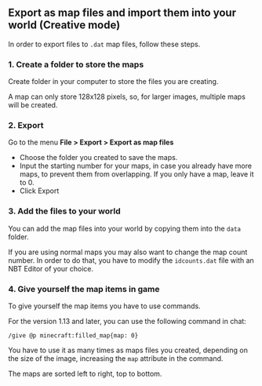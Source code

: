 ## Export as map files and import them into your world (Creative mode)

In order to export files to `.dat` map files, follow these steps.

### 1. Create a folder to store the maps

Create folder in your computer to store the files you are creating.

A map can only store 128x128 pixels, so, for larger images, multiple maps will  be created.

### 2. Export

Go to the menu **File > Export > Export as map files**

 - Choose the folder  you created to save the maps.
 - Input the starting number for your maps, in case you already have  more maps, to prevent them from overlapping. If you only have a map, leave it to 0.
 - Click Export

### 3. Add the files to your world

You can add the map files into your world by copying them into the `data` folder.

If you are using normal maps you may also want to change the map count number. In order to do that, you have to modify the `idcounts.dat` file with an NBT Editor of your choice.

### 4. Give yourself the map items in game

To give yourself the map items you have to use commands.

For the version 1.13 and later, you can use the following command in chat:

```
/give @p minecraft:filled_map{map: 0}
```

You have to use it as many times as maps files you created, depending on the size of the image, increasing the `map` attribute in the command.

The maps are sorted left to right, top to bottom.
